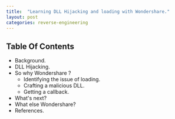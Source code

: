 ```yaml
---
title:  "Learning DLL Hijacking and loading with Wondershare."
layout: post
categories: reverse-engineering
---
```



## Table Of Contents


- Background.
- DLL Hijacking.
- So why Wondershare ?
  - Identifying the issue of loading.
  - Crafting a malicious DLL.
  - Getting a callback.
- What's next?
- What else Wondershare?
- References.
